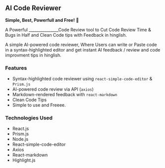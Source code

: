 ## AI Code Reviewer

**Simple, Best, Powerfull and Free!** 🚀  

A Powerful  _______________Code Review tool to Cut Code Review Time & Bugs in Half and Clean Code tips with Feedback in hinglish.

A simple AI-powered code reviewer, Where Users can write or Paste code in a syntax-highlighted editor and get instant AI feedback / review and code improvment tips in hinglish.

### Features
- Syntax-highlighted code reviewer using `react-simple-code-editor` & `Prism.js`
- AI-powered code review via API (`axios`)
- Markdown-rendered feedback with `react-markdown`
- Clean Code Tips
- Simple to use and Freeee.

### Technologies Used
- React.js
- Prism.js
- Node.js
- React-simple-code-editor
- Axios
- React-markdown
- Highlight.js
